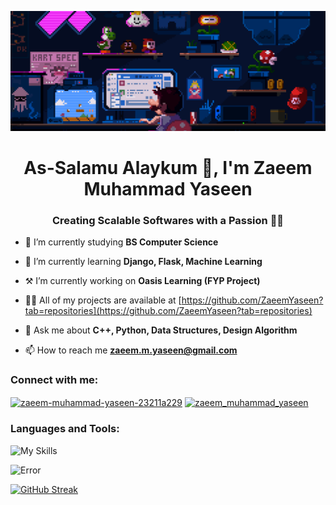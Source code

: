![MasterHead](github.gif)
<h1 align="center">As-Salamu Alaykum 👋, I'm Zaeem Muhammad Yaseen</h1>
<h3 align="center">Creating Scalable Softwares with a Passion 🐍🔥 </h3>


- 🏫 I’m currently studying **BS Computer Science**

- 🌱 I’m currently learning **Django, Flask, Machine Learning**

- ⚒️ I’m currently working on **Oasis Learning (FYP Project)**

- 👨‍💻 All of my projects are available at [https://github.com/ZaeemYaseen?tab=repositories](https://github.com/ZaeemYaseen?tab=repositories)

- 💬 Ask me about **C++, Python, Data Structures, Design Algorithm**

- 📫 How to reach me **zaeem.m.yaseen@gmail.com**

<h3 align="left">Connect with me:</h3>
<p align="left">
<a href="https://linkedin.com/in/zaeem-muhammad-yaseen-23211a229" target="blank"><img align="center" src="https://raw.githubusercontent.com/rahuldkjain/github-profile-readme-generator/master/src/images/icons/Social/linked-in-alt.svg" alt="zaeem-muhammad-yaseen-23211a229" height="30" width="40" /></a>
<a href="https://www.leetcode.com/zaeem_muhammad_yaseen" target="blank"><img align="center" src="https://raw.githubusercontent.com/rahuldkjain/github-profile-readme-generator/master/src/images/icons/Social/leet-code.svg" alt="zaeem_muhammad_yaseen" height="30" width="40" /></a>
</p>

<h3 align="left">Languages and Tools:</h3>

  ![My Skills](https://skillicons.dev/icons?i=python,cpp,vscode,html,css,js,nodejs,express,jquery,postman,django,mysql,idea,docker,figma,xd,git,latex&perline=18)
<div>
	<img src="https://github.com/SaadARazzaq/Rough-Repo/assets/123338307/3bfbca0d-70d9-42ef-a7b3-4cf76b88b199" alt="Error" />
</div>

[![GitHub Streak](https://streak-stats.demolab.com?user=zaeemyaseen&theme=dark&hide_border=true&card_width=990)](https://git.io/streak-stats)
